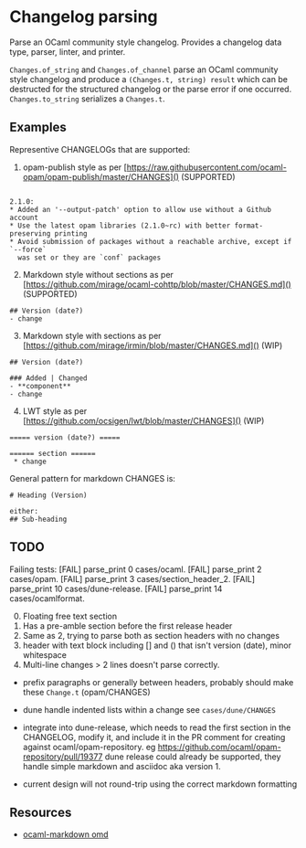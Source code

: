 Changelog parsing
==========

Parse an OCaml community style changelog.
Provides a changelog data type, parser, linter, and printer.

`Changes.of_string` and `Changes.of_channel` parse an OCaml community
style changelog and produce a `(Changes.t, string)
result` which can be destructed for the structured changelog or the
parse error if one occurred. `Changes.to_string` serializes a `Changes.t`.

Examples
----------
Representive CHANGELOGs that are supported:

 1. opam-publish style as per [https://raw.githubusercontent.com/ocaml-opam/opam-publish/master/CHANGES]() (SUPPORTED)

```

2.1.0:
* Added an '--output-patch' option to allow use without a Github account
* Use the latest opam libraries (2.1.0~rc) with better format-preserving printing
* Avoid submission of packages without a reachable archive, except if `--force`
  was set or they are `conf` packages
```

 2. Markdown style without sections as per [https://github.com/mirage/ocaml-cohttp/blob/master/CHANGES.md]() (SUPPORTED)

```
## Version (date?)
- change

```

 3. Markdown style with sections as per [https://github.com/mirage/irmin/blob/master/CHANGES.md]() (WIP)

```
## Version (date?)

### Added | Changed
- **component**
- change

```

 4. LWT style as per [https://github.com/ocsigen/lwt/blob/master/CHANGES]() (WIP)

```
===== version (date?) =====

====== section ======
 * change

```


General pattern for markdown CHANGES is:

```
# Heading (Version)

either:
## Sub-heading

```

TODO
----------

Failing tests:
  [FAIL]        parse_print          0   cases/ocaml.
  [FAIL]        parse_print          2   cases/opam.
  [FAIL]        parse_print          3   cases/section_header_2.
  [FAIL]        parse_print         10   cases/dune-release.
  [FAIL]        parse_print         14   cases/ocamlformat.

0. Floating free text section
2. Has a pre-amble section before the first release header
3. Same as 2, trying to parse both as section headers with no changes
10. header with text block including [] and () that isn't version (date), minor whitespace
14. Multi-line changes > 2 lines doesn't parse correctly.

 * prefix paragraphs or generally between headers, probably should make these `Change.t` (opam/CHANGES)
 * dune handle indented lists within a change see `cases/dune/CHANGES`

 * integrate into dune-release, which needs to read the first section in the CHANGELOG,
   modify it, and include it in the PR comment for creating against ocaml/opam-repository.
   eg https://github.com/ocaml/opam-repository/pull/19377
   dune release could already be supported, they handle simple markdown and asciidoc aka version 1.

 * current design will not round-trip using the correct markdown formatting

Resources
----------

 * [ocaml-markdown omd](https://github.com/ocaml/omd)